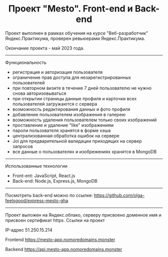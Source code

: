 <h1 align="center">Проект "Mesto". Front-end и Back-end</h1>

Проект выполнен в рамках обучения на курсе "Веб-разработчик" Яндекс.Практикума, проверен ревьюерами Яндекс.Практикума.

Окончание проекта - май 2023 года.

********
Функциональность

* регистрация и авторизация пользователя
* ограничение прав доступа для незарегистрированных пользователей
* при повторном визите в течение 7 дней пользователю не нужно снова авторизовываться
* при открытии страницы данные профиля и карточки всех пользователей загружаются с сервера
* возможность редактирования данных и фото профиля
* добавление пользователем изображения в галерею
* возможность удаления пользователем только своих изображений
* проставление и удаление "like" изображениям
* пароли пользователя хранятся в форме хэша
* централизованная обработка ошибок на сервере
* Joi для предварительной валидации приходящих на сервер запросов
* все данные о пользователях и изобрежениях хранятся в MongoDB

********
Использованные технологии

* Front-ent: JavaScript, React.js
* Back-end: Node.js, Express.js, MongoDB

*******
Посмотреть back-end можно по ссылке: https://github.com/olga-feelsgood/express-mesto-gha

*****
Проект выложен на Яндекс.облако, серверу присвоено доменное имя и присвоен сертификат https.
Ссылки на проект

IP-адрес 51.250.15.214

Frontend https://mesto-app.nomoredomains.monster

Backend https://api.mesto-app.nomoredomains.monster
